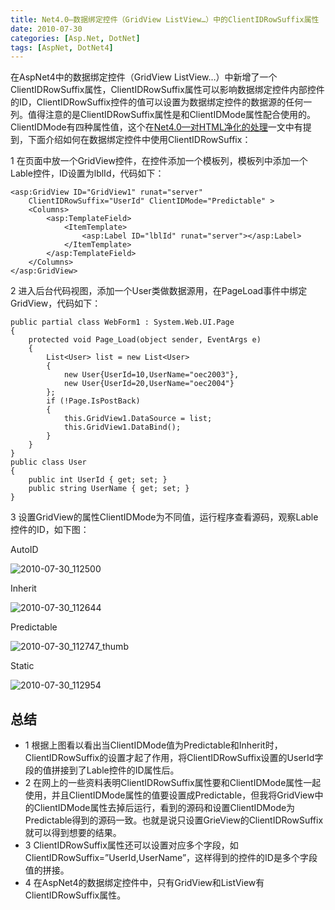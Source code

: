 ```yaml
---
title: Net4.0—数据绑定控件（GridView ListView…）中的ClientIDRowSuffix属性
date: 2010-07-30
categories: [Asp.Net, DotNet]
tags: [AspNet, DotNet4]
---
```


在AspNet4中的数据绑定控件（GridView ListView…）中新增了一个ClientIDRowSuffix属性，ClientIDRowSuffix属性可以影响数据绑定控件内部控件的ID，ClientIDRowSuffix控件的值可以设置为数据绑定控件的数据源的任何一列。值得注意的是ClientIDRowSuffix属性是和ClientIDMode属性配合使用的。ClientIDMode有四种属性值，这个在[Net4.0—对HTML净化的处理](http://blog.fwhyy.com/?p=18)一文中有提到，下面介绍如何在数据绑定控件中使用ClientIDRowSuffix：

1 在页面中放一个GridView控件，在控件添加一个模板列，模板列中添加一个Lable控件，ID设置为lblId，代码如下：

```
<asp:GridView ID="GridView1" runat="server"
    ClientIDRowSuffix="UserId" ClientIDMode="Predictable" >
    <Columns>
        <asp:TemplateField>
            <ItemTemplate>
                <asp:Label ID="lblId" runat="server"></asp:Label>
            </ItemTemplate>
        </asp:TemplateField>
    </Columns>
</asp:GridView>
```

2 进入后台代码视图，添加一个User类做数据源用，在PageLoad事件中绑定GridView，代码如下：

```
public partial class WebForm1 : System.Web.UI.Page
{
    protected void Page_Load(object sender, EventArgs e)
    {
        List<User> list = new List<User>
        {
            new User{UserId=10,UserName="oec2003"},
            new User{UserId=20,UserName="oec2004"}
        };
        if (!Page.IsPostBack)
        {
            this.GridView1.DataSource = list;
            this.GridView1.DataBind();
        }
    }
}
public class User
{
    public int UserId { get; set; }
    public string UserName { get; set; }
}
```

3 设置GridView的属性ClientIDMode为不同值，运行程序查看源码，观察Lable控件的ID，如下图：

AutoID

![2010-07-30_112500](http://oec2003.qiniudn.com/2010-07-30_112500.png)

Inherit

![2010-07-30_112644](http://oec2003.qiniudn.com/2010-07-30_112644.png)

Predictable

![2010-07-30_112747_thumb](http://oec2003.qiniudn.com/2010-07-30_112747_thumb.png)


Static

![2010-07-30_112954](http://oec2003.qiniudn.com/2010-07-30_112954.png)

## 总结

* 1 根据上图看以看出当ClientIDMode值为Predictable和Inherit时，ClientIDRowSuffix的设置才起了作用，将ClientIDRowSuffix设置的UserId字段的值拼接到了Lable控件的ID属性后。
* 2 在网上的一些资料表明ClientIDRowSuffix属性要和ClientIDMode属性一起使用，并且ClientIDMode属性的值要设置成Predictable，但我将GridView中的ClientIDMode属性去掉后运行，看到的源码和设置ClientIDMode为Predictable得到的源码一致。也就是说只设置GrieView的ClientIDRowSuffix就可以得到想要的结果。
* 3 ClientIDRowSuffix属性还可以设置对应多个字段，如ClientIDRowSuffix=”UserId,UserName”，这样得到的控件的ID是多个字段值的拼接。
* 4 在AspNet4的数据绑定控件中，只有GridView和ListView有ClientIDRowSuffix属性。

